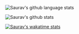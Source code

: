![Saurav's github language stats](https://github-readme-stats.vercel.app/api/top-langs/?username=sauravrao637&layout=compact&theme=dark)

![Saurav's github stats](https://github-readme-stats.vercel.app/api?username=sauravrao637&show_icons=true&theme=dark&count_private=true)

[![Saurav's wakatime stats](https://github-readme-stats.vercel.app/api/wakatime?username=CAMO0112&layout=compact&theme=dark)](https://github.com/anuraghazra/github-readme-stats)

<!--
**sauravrao637/sauravrao637** is a ✨ _special_ ✨ repository because its `README.md` (this file) appears on your GitHub profile.

Here are some ideas to get you started:

- 🔭 I’m currently working on ...
- 🌱 I’m currently learning ...
- 👯 I’m looking to collaborate on ...
- 🤔 I’m looking for help with ...
- 💬 Ask me about ...
- 📫 How to reach me: ...
- 😄 Pronouns: ...
- ⚡ Fun fact: ...
-->
